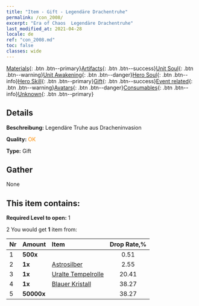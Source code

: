 ```yaml
---
title: "Item - Gift - Legendäre Drachentruhe"
permalink: /con_2008/
excerpt: "Era of Chaos  Legendäre Drachentruhe"
last_modified_at: 2021-04-28
locale: de
ref: "con_2008.md"
toc: false
classes: wide
---
```

 [Materials](/ItemsDE/){: .btn .btn--primary}[Artifacts](/ItemsDE/Artifacts/){: .btn .btn--success}[Unit Soul](/ItemsDE/UnitSoul/){: .btn .btn--warning}[Unit Awakening](/ItemsDE/UnitAwakening/){: .btn .btn--danger}[Hero Soul](/ItemsDE/HeroSoul/){: .btn .btn--info}[Hero Skill](/ItemsDE/HeroSkill/){: .btn .btn--primary}[Gift](/ItemsDE/Gift/){: .btn .btn--success}[Event related](/ItemsDE/Events/){: .btn .btn--warning}[Avatars](/ItemsDE/Avatars/){: .btn .btn--danger}[Consumables](/ItemsDE/Consumables/){: .btn .btn--info}[Unknown](/ItemsDE/Unknown/){: .btn .btn--primary}

## Details
 **Beschreibung:** Legendäre Truhe aus Dracheninvasion

 **Quality:** <span style="color: #FF8C00">OK</span>

 **Type:** Gift

## Gather

  None

## This item contains:

 **Required Level to open:** 1

 2 You would get **1** item  from:

  | Nr | Amount |     Item    | Drop Rate,% |
  |:---|:-------|:------------|:---------:|
  | 1 |  **500x** | <i class="fas fa-gem"/> | 0.51 | 
  | 2 |  **1x** | [Astrosilber](/ItemsDE/con_969/) | 2.55 | 
  | 3 |  **1x** | [Uralte Tempelrolle](/ItemsDE/con_697/) | 20.41 | 
  | 4 |  **1x** | [Blauer Kristall](/ItemsDE/con_716/) | 38.27 | 
  | 5 |  **50000x** | <i class="fas fa-coins"/> | 38.27 | 
